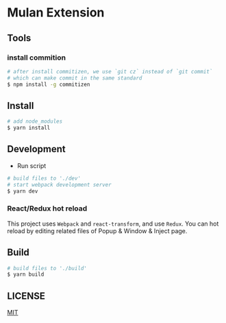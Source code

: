 # Mulan Extension

## Tools

### install commition

```bash
# after install commitizen, we use `git cz` instead of `git commit`
# which can make commit in the same standard
$ npm install -g commitizen
```

## Install

```bash
# add node_modules
$ yarn install
```

## Development

- Run script

```bash
# build files to './dev'
# start webpack development server
$ yarn dev
```

### React/Redux hot reload

This project uses `Webpack` and `react-transform`, and use `Redux`. You can hot reload by editing related files of Popup & Window & Inject page.

## Build

```bash
# build files to './build'
$ yarn build
```

## LICENSE

[MIT](LICENSE)
